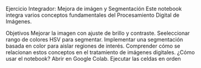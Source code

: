 Ejercicio Integrador: Mejora de imágen y Segmentación
Este notebook integra varios conceptos fundamentales del Procesamiento Digital de Imágenes.

Objetivos
Mejorar la imagen con ajuste de brillo y contraste.
Seeleccionar rango de colores HSV para segmentar.
Implementar una segmentación basada en color para aislar regiones de interés.
Comprender cómo se relacionan estos conceptos en el tratamiento de imágenes digitales.
¿Cómo usar el notebook?
Abrir en Google Colab.
Ejecutar las celdas en orden
